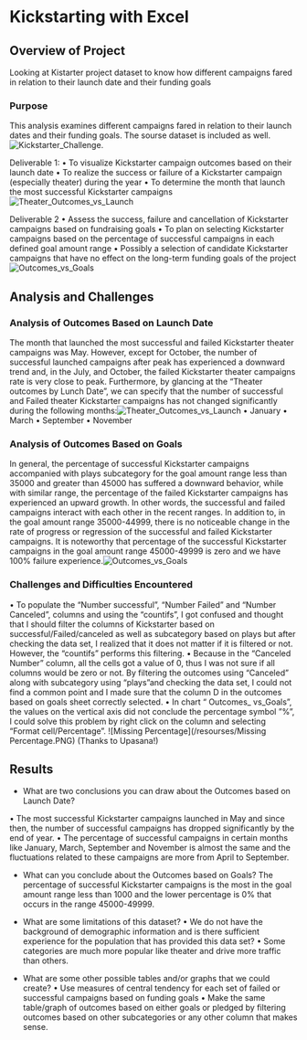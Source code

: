# Kickstarting with Excel


## Overview of Project
Looking at Kistarter project dataset to know how different campaigns fared in relation to their launch date and their funding goals


### Purpose

This analysis examines different campaigns fared in relation to their launch dates and their funding goals. 
The sourse dataset is included as well. ![Kickstarter_Challenge](/Kickstarter_challenge). 

Deliverable 1: 
• To visualize Kickstarter campaign outcomes based on their launch date
• To realize the success or failure of a Kickstarter campaign (especially theater) during the year
• To determine the month that launch the most successful Kickstarter campaigns
![Theater_Outcomes_vs_Launch](/resources/Theater_Outcomes_vs_Launch)

Deliverable 2
• Assess the success, failure and cancellation of Kickstarter campaigns based on fundraising goals
• To plan on selecting Kickstarter campaigns based on the percentage of successful campaigns in each defined goal amount range
• Possibly a selection of candidate Kickstarter campaigns that have no effect on the long-term  funding goals of the project
![Outcomes_vs_Goals](/resources/Outcomes_vs_Goals)


## Analysis and Challenges


### Analysis of Outcomes Based on Launch Date

The month that launched the most successful and failed Kickstarter theater campaigns was May. However, except for October, the number of successful launched campaigns after peak has experienced a downward trend and, in the July, and October, the failed Kickstarter theater campaigns rate is very close to peak.
Furthermore, by glancing at the “Theater outcomes by Lunch Date”, we can specify that the number of successful and Failed theater Kickstarter campaigns has not changed significantly during the following months:![Theater_Outcomes_vs_Launch](/resourses/Theater_Outcomes_vs_Launch.PNG)
• January
• March
• September
• November


### Analysis of Outcomes Based on Goals

In general, the percentage of successful Kickstarter campaigns accompanied with plays subcategory for the goal amount range less than 35000 and greater than 45000 has suffered a downward behavior, while with similar range, the percentage of the failed Kickstarter campaigns has experienced an upward growth. In other words, the successful and failed campaigns interact with each other in the recent ranges. 
In addition to, in the goal amount range 35000-44999, there is no noticeable change in the rate of progress or regression of the successful and failed Kickstarter campaigns.
It is noteworthy that percentage of the successful Kickstarter campaigns in the goal amount range 45000-49999 is zero and we have 100% failure experience.![Outcomes_vs_Goals](/resourses/Outcomes_vs_Goals.PNG) 


### Challenges and Difficulties Encountered

• To populate the “Number successful”, “Number Failed” and “Number Canceled”, columns and using the “countifs”, I got confused and thought that I should filter the columns of Kickstarter based on successful/Failed/canceled as well as subcategory based on plays but after checking the data set, I realized that it does not matter if it is filtered or not. However, the “countifs” performs this filtering.
• Because in the “Canceled Number” column, all the cells got a value of 0, thus I was not sure if all columns would be zero or not. By filtering the outcomes using “Canceled” along with subcategory using “plays”and checking the data set, I could not find a common point and I made sure that the column D in the outcomes based on goals sheet correctly selected.
• In chart “ Outcomes_ vs_Goals”, the values on the vertical axis did not conclude the percentage symbol ”%”, I could solve this problem by right click on the column and selecting “Format cell/Percentage”. ![Missing Percentage](/resourses/Missing Percentage.PNG)  (Thanks to Upasana!)  



## Results

- What are two conclusions you can draw about the Outcomes based on Launch Date?

• The most successful Kickstarter campaigns launched in May and since then, the number of successful campaigns has dropped significantly by the end of year.
• The percentage of successful campaigns in certain months like January, March, September and November is almost the same and the fluctuations related to these campaigns are more from April to September.


- What can you conclude about the Outcomes based on Goals?
The percentage of successful Kickstarter campaigns is the most in the goal amount range less than 1000 and the lower percentage is 0% that occurs in the range 45000-49999.

- What are some limitations of this dataset?
• We do not have the background of demographic information and is there sufficient experience for the population that has provided this data set?
• Some categories are much more popular like theater and drive more traffic than others.


- What are some other possible tables and/or graphs that we could create?
• Use measures of central tendency for each set of failed or successful campaigns based on funding goals
• Make the same table/graph of outcomes based on either goals or pledged by filtering outcomes based on other subcategories or any other column that makes sense.   
